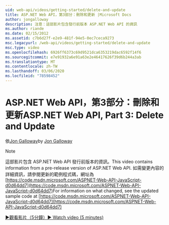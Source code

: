 ```yaml
---
uid: web-api/videos/getting-started/delete-and-update
title: ASP.NET Web API，第3部分：刪除和更新 |Microsoft Docs
author: jongalloway
description: 注意：這部影片包含發行前版本 ASP.NET Web API 的資訊
ms.author: riande
ms.date: 02/15/2012
ms.assetid: c7b6d27f-e2e9-481f-94e5-0ec7ceca9273
msc.legacyurl: /web-api/videos/getting-started/delete-and-update
msc.type: video
ms.openlocfilehash: 6926ff6373c69d9521dca6353219dac6592f14f6
ms.sourcegitcommit: e7e91932a6e91a63e2e46417626f39d6b244a3ab
ms.translationtype: MT
ms.contentlocale: zh-TW
ms.lasthandoff: 03/06/2020
ms.locfileid: "78598452"
---
```

# <a name="aspnet-web-api-part-3-delete-and-update"></a><span data-ttu-id="ec1d6-103">ASP.NET Web API，第3部分：刪除和更新</span><span class="sxs-lookup"><span data-stu-id="ec1d6-103">ASP.NET Web API, Part 3: Delete and Update</span></span>

<span data-ttu-id="ec1d6-104">依[Jon Galloway](https://github.com/jongalloway)</span><span class="sxs-lookup"><span data-stu-id="ec1d6-104">by [Jon Galloway](https://github.com/jongalloway)</span></span>

> [!NOTE]
> <span data-ttu-id="ec1d6-105">這部影片包含 ASP.NET Web API 發行前版本的資訊。</span><span class="sxs-lookup"><span data-stu-id="ec1d6-105">This video contains information from a pre-release version of ASP.NET Web API.</span></span> <span data-ttu-id="ec1d6-106">如需變更內容的詳細資訊，請參閱更新的範例程式碼，網址為[https://code.msdn.microsoft.com/ASPNET-Web-API-JavaScript-d0d64dd7](https://code.msdn.microsoft.com/ASPNET-Web-API-JavaScript-d0d64dd7)</span><span class="sxs-lookup"><span data-stu-id="ec1d6-106">For information on what changed, see the updated sample code at [https://code.msdn.microsoft.com/ASPNET-Web-API-JavaScript-d0d64dd7](https://code.msdn.microsoft.com/ASPNET-Web-API-JavaScript-d0d64dd7)</span></span>

[<span data-ttu-id="ec1d6-107">&#9654;觀看影片（5分鐘）</span><span class="sxs-lookup"><span data-stu-id="ec1d6-107">&#9654; Watch video (5 minutes)</span></span>](https://channel9.msdn.com/Blogs/ASP-NET-Site-Videos/delete-and-update)
